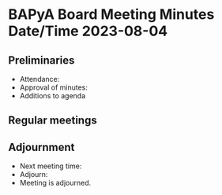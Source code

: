 # BAPyA Board Meeting Minutes Date/Time 2023-08-04

## Preliminaries

* Attendance:
* Approval of minutes:
* Additions to agenda
  
## Regular meetings

## Adjournment

* Next meeting time:
* Adjourn:
* Meeting is adjourned.
